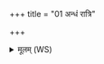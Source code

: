 +++
title = "01 अन्धं रात्रि"

+++
<details><summary>मूलम् (WS)</summary>

अन्धं रात्रि तिष्ठधूममशीर्षाणामहिं कृणु ।  
अक्षी वृकस्य निर्जह्या स्तेनं द्रुपदे जहि ॥ १ ॥
</details>
